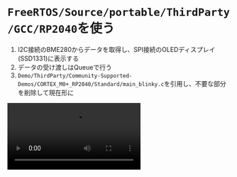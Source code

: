 # `FreeRTOS/Source/portable/ThirdParty/GCC/RP2040`を使う

1. I2C接続のBME280からデータを取得し、SPI接続のOLEDディスプレイ
   (SSD1331)に表示する
2. データの受け渡しはQueueで行う
3. `Demo/ThirdParty/Community-Supported-Demos/CORTEX_M0+_RP2040/Standard/main_blinky.c`を引用し、不要な部分を削除して現在形に

<video src="running.mov" controls></video>
